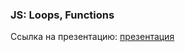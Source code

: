 ### JS: Loops, Functions
Ссылка на презентацию: [презентация](https://github.com/ait-tr/cohort39.1/blob/main/front_end/lesson_12/JS_Loops_Functions.pdf)